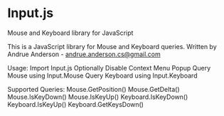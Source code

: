 # Input.js
Mouse and Keyboard library for JavaScript

This is a JavaScript library for Mouse and Keyboard queries.
Written by Andrue Anderson - andrue.anderson.cs@gmail.com

Usage: 
  Import Input.js
  Optionally Disable Context Menu Popup
  Query Mouse using Input.Mouse
  Query Keyboard using Input.Keyboard
  
  Supported Queries:
    Mouse.GetPosition()
    Mouse.GetDelta()
    Mouse.IsKeyDown()
    Mouse.IsKeyUp()
    Keyboard.IsKeyDown()
    Keyboard.IsKeyUp()
    Keyboard.GetKeysDown()
